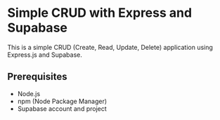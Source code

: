 # Simple CRUD with Express and Supabase

This is a simple CRUD (Create, Read, Update, Delete) application using Express.js and Supabase.

## Prerequisites

- Node.js
- npm (Node Package Manager)
- Supabase account and project
